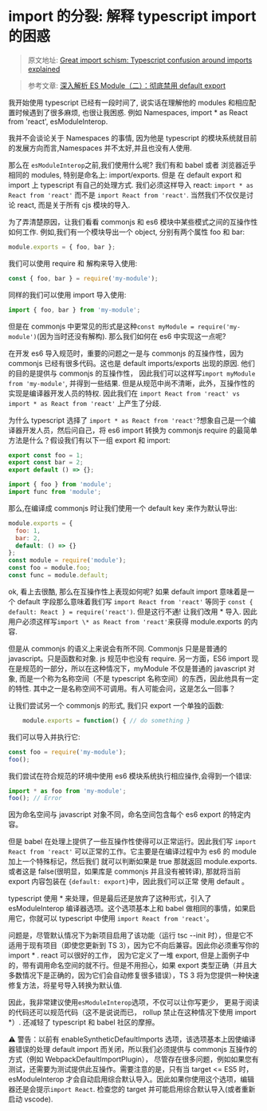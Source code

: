 # import 的分裂: 解释 typescript import 的困惑

> 原文地址: [Great import schism: Typescript confusion around imports explained](https://itnext.io/great-import-schism-typescript-confusion-around-imports-explained-d512fc6769c2)

> 参考文章: [深入解析 ES Module（二）：彻底禁用 default export](https://zhuanlan.zhihu.com/p/97335917)

我开始使用 typescript 已经有一段时间了, 说实话在理解他的 modules 和相应配置时候遇到了很多麻烦, 也很让我困惑.
例如 Namespaces, import \* as React from 'react', esModuleInterop.

我并不会谈论关于 Namespaces 的事情, 因为他是 typescript 的模块系统就目前的发展方向而言,Namespaces 并不太好,并且也没有人使用.

那么在 `esModuleInterop`之前,我们使用什么呢? 我们有和 babel 或者 浏览器近乎相同的 modules, 特别是命名上: import/exports. 但是
在 default export 和 import 上 typescript 有自己的处理方式. 我们必须这样导入 react: `import * as React from 'react'` 而不是
`import React from 'react'`. 当然我们不仅仅是讨论 react, 而是关于所有 cjs 模块的导入.

为了弄清楚原因，让我们看看 commonjs 和 es6 模块中某些模式之间的互操作性如何工作. 例如,我们有一个模块导出一个 object, 分别有两个属性 foo 和 bar:

```javascript
module.exports = { foo, bar };
```

我们可以使用 require 和 解构来导入使用:

```javascript
const { foo, bar } = require('my-module');
```

同样的我们可以使用 import 导入使用:

```javascript
import { foo, bar } from 'my-module';
```

但是在 commonjs 中更常见的形式是这种`const myModule = require('my-module')`(因为当时还没有解构). 那么我们如何在 es6 中实现这一点呢?

在开发 es6 导入规范时，重要的问题之一是与 commonjs 的互操作性，因为 commonjs 已经有很多代码。这也是 default imports/exports 出现的原因. 他们的目的是提供与 commonjs 的互操作性，
因此我们可以这样写`import myModule from 'my-module'`, 并得到一些结果. 但是从规范中尚不清晰，此外，互操作性的实现是编译器开发人员的特权. 因此我们在
`import React from 'react' vs import * as React from 'react'` 上产生了分歧.

为什么 typescript 选择了 `import * as React from 'react'`?想象自己是一个编译器开发人员，然后问自己，将 es6 import 转换为 commonjs require 的最简单方法是什么？假设我们有以下一组 export 和 import:

```javascript
export const foo = 1;
export const bar = 2;
export default () => {};

import { foo } from 'module';
import func from 'module';
```

那么,在编译成 commonjs 时让我们使用一个 default key 来作为默认导出:

```javascript
module.exports = {
  foo: 1,
  bar: 2,
  default: () => {}
};
const module = require('module');
const foo = module.foo;
const func = module.default;
```

ok, 看上去很酷, 那么在互操作性上表现如何呢? 如果 default import 意味着是一个 default 字段那么意味着我们写 `import React from 'react'` 等同于 `const { default: React } = require('react')`. 但是这行不通! 让我们改用 \* 导入. 因此用户必须这样写`import \* as React from 'react'`来获得 module.exports 的内容.

但是从 commonjs 的语义上来说会有所不同. Commonjs 只是是普通的 javascript。只是函数和对象. js 规范中也没有 require. 另一方面，ES6 import 现在是规范的一部分，所以在这种情况下，myModule 不仅是普通的 javascript 对象, 而是一个称为名称空间（不是 typescript 名称空间）的东西，因此他具有一定的特性. 其中之一是名称空间不可调用。有人可能会问，这是怎么一回事？

让我们尝试另一个 commonjs 的形式, 我们只 export 一个单独的函数:

```javascript
    module.exports = function() { // do something }
```

我们可以导入并执行它:

```javascript
const foo = require('my-module');
foo();
```

我们尝试在符合规范的环境中使用 es6 模块系统执行相应操作,会得到一个错误:

```javascript
import * as foo from 'my-module';
foo(); // Error
```

因为命名空间与 javascript 对象不同，命名空间包含每个 es6 export 的特定内容。

但是 babel 在处理上提供了一些互操作性使得可以正常运行。因此我们写 `import React from 'react'` 可以正常的工作。它主要是在编译过程中为 es6 的 module 加上一个特殊标记，然后我们
就可以判断如果是 true 那就返回 module.exports. 或者这是 false(很明显，如果库是 commonjs 并且没有被转译), 那就将当前 export 内容包装在 `{default: export}`中，因此我们可以正常
使用 default 。

typescript 使用 \* 来处理，但是最后还是放弃了这种形式，引入了 esModuleInterop 编译器选项。这个选项基本上和 babel 做相同的事情，如果启用它，你就可以 typescript 中使用 `import React from 'react'`。

问题是，尽管默认情况下为新项目启用了该功能（运行 tsc --init 时），但是它不适用于现有项目（即使您更新到 TS 3），因为它不向后兼容。因此你必须重写你的 import \* . react 可以很好的工作，
因为它定义了一堆 export, 但是上面例子中的，带有调用命名空间的就不行。但是不用担心，如果 export 类型正确（并且大多数情况下是正确的，因为它们会自动修复很多错误），TS 3 将为您提供一种快速修复方法，将星号导入转换为默认值.

因此，我非常建议使用`esModuleInterop`选项，不仅可以让你写更少， 更易于阅读的代码还可以规范代码（这不是说说而已， rollup 禁止在这种情况下使用 import \*）. 还减轻了 typescript 和 babel 社区的摩擦。

⚠ 警告：以前有 enableSyntheticDefaultImports 选项，该选项基本上因使编译器错误的处理 default import 而关闭，所以我们必须提供与 commonjs 互操作的方式（例如 WebpackDefaultImportPlugin），
尽管存在很多问题，例如如果您有测试，还需要为测试提供此互操作。需要注意的是，只有当 target <= ES5 时，esModuleInterop 才会自动启用综合默认导入。因此如果你使用这个选项，编辑器还是会提示`import React`. 检查您的 target 并可能启用综合默认导入(或者重新启动 vscode).
